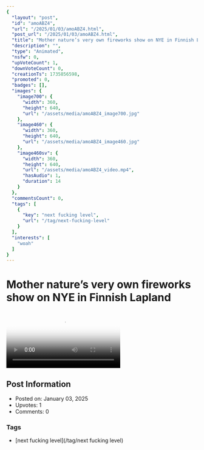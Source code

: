 ```yaml
---
{
  "layout": "post",
  "id": "amoABZ4",
  "url": "/2025/01/03/amoABZ4.html",
  "post_url": "/2025/01/03/amoABZ4.html",
  "title": "Mother nature’s very own fireworks show on NYE in Finnish Lapland",
  "description": "",
  "type": "Animated",
  "nsfw": 0,
  "upVoteCount": 1,
  "downVoteCount": 0,
  "creationTs": 1735856598,
  "promoted": 0,
  "badges": [],
  "images": {
    "image700": {
      "width": 360,
      "height": 640,
      "url": "/assets/media/amoABZ4_image700.jpg"
    },
    "image460": {
      "width": 360,
      "height": 640,
      "url": "/assets/media/amoABZ4_image460.jpg"
    },
    "image460sv": {
      "width": 360,
      "height": 640,
      "url": "/assets/media/amoABZ4_video.mp4",
      "hasAudio": 1,
      "duration": 14
    }
  },
  "commentsCount": 0,
  "tags": [
    {
      "key": "next fucking level",
      "url": "/tag/next-fucking-level"
    }
  ],
  "interests": [
    "woah"
  ]
}
---
```


# Mother nature’s very own fireworks show on NYE in Finnish Lapland

<video controls playsinline loop poster="/assets/media/amoABZ4_image460.jpg">
  <source src="/assets/media/amoABZ4_video.mp4" type="video/mp4">
  Your browser does not support the video tag.
</video>

## Post Information

- Posted on: January 03, 2025
- Upvotes: 1
- Comments: 0

### Tags

- [next fucking level](/tag/next fucking level)

